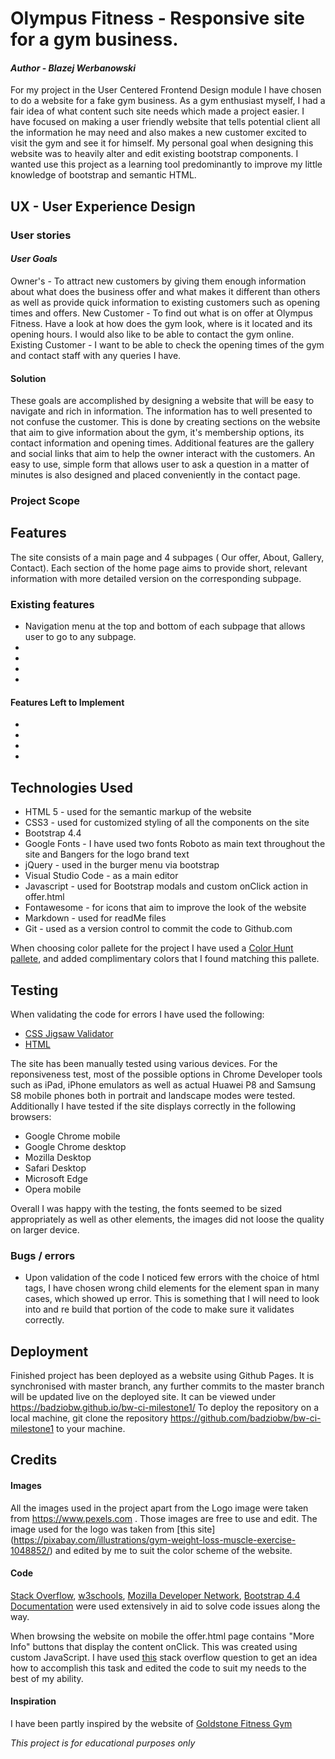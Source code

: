 # Olympus Fitness - Responsive site for a gym business. 
#### _Author_ - *Blazej Werbanowski*
For my project in the User Centered Frontend Design module I have chosen to do a website for a fake gym business. As a gym enthusiast myself, I had a fair idea of what content such site needs which made a project easier. I have focused on making a user friendly website that tells potential client all the information he may need and also makes a new customer excited to visit the gym and see it for himself. 
My personal goal when designing this website was to heavily alter and edit existing bootstrap  components. I wanted use this project as a learning tool predominantly to improve my little knowledge of bootstrap and semantic HTML.

## UX  - User Experience Design

### User stories

#### *User Goals*
Owner's - To attract new customers by giving them enough information about what does the business offer and what makes it different than others as well as provide quick information to existing customers such as opening times and offers.
New Customer - To find out what is on offer at Olympus Fitness. Have a look at how does the gym look, where is it located and its opening hours. I would also like to be able to contact the gym online.
Existing Customer - I want to be able to check the opening times of the gym and contact staff with any queries I have.

#### Solution

These goals are accomplished by designing a website that will be easy to navigate and rich in information. The information has to well presented to not confuse the customer. This is done by creating sections on the website that aim to give information about the gym, it's membership options, its contact information and opening times. Additional features are the gallery and social links that aim to help the owner interact with the customers. An easy to use, simple form that allows user to ask a question in a matter of minutes is also designed and placed conveniently in the contact page.

### Project Scope



## Features

The site consists of a main page and 4 subpages ( Our offer, About, Gallery, Contact).
Each section of the home page aims to provide short, relevant information with more detailed version on the corresponding subpage.

### Existing features

* Navigation menu at the top and bottom of each subpage that allows user to go to any subpage.
*
*
*
*


#### Features Left to Implement

*
*
*
*

## Technologies Used
* HTML 5 - used for the semantic markup of the website
* CSS3 - used for customized styling of all the components on the site
* Bootstrap 4.4 
* Google Fonts - I have used two fonts Roboto as main text throughout the site and Bangers for the logo brand text
* jQuery - used in the burger menu via bootstrap
* Visual Studio Code -  as a main editor
* Javascript - used for Bootstrap modals and custom onClick action in offer.html
* Fontawesome -  for icons that aim to improve the look of the website
* Markdown - used for readMe files
* Git - used as a version control to commit the code to Github.com

When choosing color pallete for the project I have used a [Color Hunt pallete](https://colorhunt.co/palette/161696), and added complimentary colors that I found matching this pallete.




## Testing
When validating the code for errors I have used the following:
* [CSS Jigsaw Validator](https://jigsaw.w3.org/css-validator/#validate-by-input)
* [HTML](https://validator.w3.org/)

The site has been manually tested using various devices.
For the reponsiveness test, most of the possible options in Chrome Developer tools such as iPad, iPhone emulators as well as actual Huawei P8 and Samsung S8 mobile phones both in portrait and landscape modes were tested.
Additionally I have tested if the site displays correctly in the following browsers:
* Google Chrome mobile
* Google Chrome desktop
* Mozilla Desktop
* Safari Desktop
* Microsoft Edge
* Opera mobile 

Overall I was happy with the testing, the fonts seemed to be sized appropriately as well as other elements, the images did not loose the quality on larger device. 

### Bugs / errors
* Upon validation of the code I noticed few errors with the choice of html tags, I have chosen wrong child elements for the element span in many cases, which showed up error. This is something that I will need to look into and re build that portion of the code to make sure it validates correctly.

## Deployment
Finished project has been deployed as a website using Github Pages. It is synchronised with master branch, any further commits to the master branch will be updated live on the deployed site.
It can be viewed under https://badziobw.github.io/bw-ci-milestone1/
To deploy the repository on a local machine, git clone the repository https://github.com/badziobw/bw-ci-milestone1 to your machine.

## Credits

#### Images

All the images used in the project apart from the Logo image were taken from https://www.pexels.com . Those images are free to use and edit.
The image used for the logo was taken from [this site] (https://pixabay.com/illustrations/gym-weight-loss-muscle-exercise-1048852/) and edited by me to suit the color scheme of the website.
#### Code
[Stack Overflow](https://www.stackoverflow.com), [w3schools](https://www.w3schools.com/), [Mozilla Developer Network](https://developer.mozilla.org/en-US/), [Bootstrap 4.4 Documentation](https://getbootstrap.com/docs/4.4/getting-started/introduction/) were used extensively in aid to solve code issues along the way.

When browsing the website on mobile the offer.html page contains "More Info" buttons that display the content onClick. This was created using custom JavaScript. I have used [this](https://stackoverflow.com/questions/32153720/how-to-make-button-show-content-onclick) stack overflow question to get an idea how to accomplish this task and edited the code to suit my needs to the best of my ability.

#### Inspiration

I have been partly inspired by the website of [Goldstone Fitness Gym](https://www.goldstonefitness.ie)

_This project is for educational purposes only_